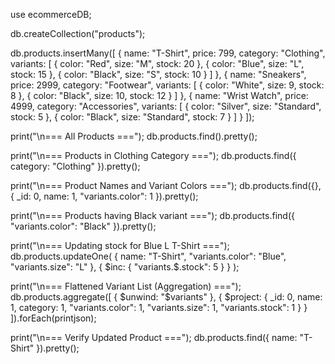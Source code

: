 use ecommerceDB;

db.createCollection("products");

db.products.insertMany([
  {
    name: "T-Shirt",
    price: 799,
    category: "Clothing",
    variants: [
      { color: "Red", size: "M", stock: 20 },
      { color: "Blue", size: "L", stock: 15 },
      { color: "Black", size: "S", stock: 10 }
    ]
  },
  {
    name: "Sneakers",
    price: 2999,
    category: "Footwear",
    variants: [
      { color: "White", size: 9, stock: 8 },
      { color: "Black", size: 10, stock: 12 }
    ]
  },
  {
    name: "Wrist Watch",
    price: 4999,
    category: "Accessories",
    variants: [
      { color: "Silver", size: "Standard", stock: 5 },
      { color: "Black", size: "Standard", stock: 7 }
    ]
  }
]);

print("\n=== All Products ===");
db.products.find().pretty();

print("\n=== Products in Clothing Category ===");
db.products.find({ category: "Clothing" }).pretty();

print("\n=== Product Names and Variant Colors ===");
db.products.find({}, { _id: 0, name: 1, "variants.color": 1 }).pretty();

print("\n=== Products having Black variant ===");
db.products.find({ "variants.color": "Black" }).pretty();

print("\n=== Updating stock for Blue L T-Shirt ===");
db.products.updateOne(
  { name: "T-Shirt", "variants.color": "Blue", "variants.size": "L" },
  { $inc: { "variants.$.stock": 5 } }
);

print("\n=== Flattened Variant List (Aggregation) ===");
db.products.aggregate([
  { $unwind: "$variants" },
  {
    $project: {
      _id: 0,
      name: 1,
      category: 1,
      "variants.color": 1,
      "variants.size": 1,
      "variants.stock": 1
    }
  }
]).forEach(printjson);

print("\n=== Verify Updated Product ===");
db.products.find({ name: "T-Shirt" }).pretty();
